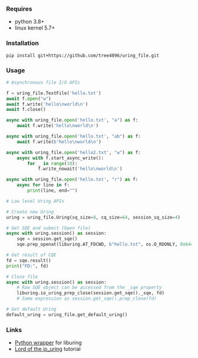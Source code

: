 ### Requires

- python 3.8+
- linux kernel 5.7+

### Installation

```
pip install git+https://github.com/tree4096/uring_file.git
```

### Usage

```python
# Asynchronous file I/O APIs

f = uring_file.TextFile('hello.txt')
await f.open("w")
await f.write('hello\nworld\n')
await f.close()

async with uring_file.open('hello.txt', "a") as f:
    await f.write('hello\nworld\n')

async with uring_file.open('hello.txt', "ab") as f:
    await f.write(b'hello\nworld\n')

async with uring_file.open('hello2.txt', "w") as f:
    async with f.start_async_write():
        for _ in range(10):
            f.write_nowait('hello\nworld\n')

async with uring_file.open('hello.txt', "r") as f:
    async for line in f:
        print(line, end="")

# Low level Uring APIs

# Create new Uring
uring = uring_file.Uring(sq_size=8, cq_size=64, session_sq_size=4)

# Get SQE and submit (Open file)
async with uring.session() as session:
    sqe = session.get_sqe()
    sqe.prep_openat(liburing.AT_FDCWD, b"hello.txt", os.O_RDONLY, 0o644)

# Get result of CQE
fd = sqe.result()
print("FD:", fd)

# Close file
async with uring.session() as session:
    # Raw SQE object can be accessed from the _sqe property
    liburing.io_uring_prep_close(session.get_sqe()._sqe, fd)
    # Same expression as session.get_sqe().prep_close(fd)

# Get default Uring
default_uring = uring_file.get_default_uring()
```

### Links

- [Python wrapper](https://github.com/YoSTEALTH/Liburing) for liburing
- [Lord of the io_uring](https://unixism.net/loti/) tutorial
